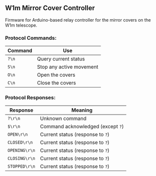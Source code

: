 ## W1m Mirror Cover Controller

Firmware for Arduino-based relay controller for the mirror covers on the W1m telescope.

### Protocol Commands:

| Command         | Use                      |
|-----------------|--------------------------|
| `?\n`           | Query current status     |
| `S\n`           | Stop any active movement |
| `O\n`           | Open the covers          |
| `C\n`           | Close the covers         |

### Protocol Responses:

| Response      | Meaning                           |
|---------------|-----------------------------------|
| `?\r\n`       | Unknown command                   |
| `$\r\n`       | Command acknowledged (except `?`) |
| `OPEN\r\n`    | Current status (response to `?`)  |
| `CLOSED\r\n`  | Current status (response to `?`)  |
| `OPENING\r\n` | Current status (response to `?`)  |
| `CLOSING\r\n` | Current status (response to `?`)  |
| `STOPPED\r\n` | Current status (response to `?`)  |
